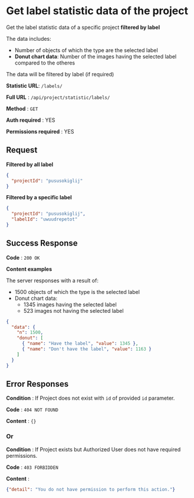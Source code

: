 # Get **label** statistic data of the project

Get the label statistic data of a specific project __filtered by label__

The data includes:
* Number of objects of which the type are the selected label
* __Donut chart data__: Number of the images having the selected label compared to the otheres

The data will be filtered by label (if required)

**Statistic URL**: `/labels/`

**Full URL** : `/api/project/statistic/labels/`

**Method** : `GET`

**Auth required** : YES

**Permissions required** : YES

## Request
**Filtered by all label**
```json
{
  "projectId": "pususokiglij"
}
```
**Filtered by a specific label**
```json
{
  "projectId": "pususokiglij",
  "labelId": "uwuudrepetot"
}
```

## Success Response

**Code** : `200 OK`

**Content examples**

The server responses with a result of:
* 1500 objects of which the type is the selected label
* Donut chart data:
  * 1345 images having the selected label
  * 523 images not having the selected label

```json
{
  "data": {
    "n": 1500,
    "donut": [
      { "name": "Have the label", "value": 1345 },
      { "name": "Don't have the label", "value": 1163 }
    ]
  }
}
```

## Error Responses

**Condition** : If Project does not exist with `id` of provided `id` parameter.

**Code** : `404 NOT FOUND`

**Content** : `{}`

### Or

**Condition** : If Project exists but Authorized User does not have required
permissions.

**Code** : `403 FORBIDDEN`

**Content** :

```json
{"detail": "You do not have permission to perform this action."}
```
